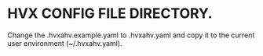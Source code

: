 # HVX CONFIG FILE DIRECTORY.

Change the .hvxahv.example.yaml to .hvxahv.yaml and copy it to the current user environment (~/.hvxahv.yaml). 